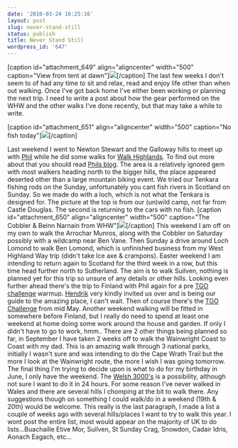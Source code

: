 ```yaml
---
date: '2010-03-24 16:25:16'
layout: post
slug: never-stand-still
status: publish
title: Never Stand Still
wordpress_id: '647'
---
```


[caption id="attachment_649" align="aligncenter" width="500" caption="View from tent at dawn"][![](http://www.stevenhorner.com/wp-content/uploads/2010/03/Newton-Stewart-Sunrise1.jpg)](http://www.stevenhorner.com/wp-content/uploads/2010/03/Newton-Stewart-Sunrise1.jpg)[/caption] The last few weeks I don't seem to of had any time to sit and relax, read and enjoy life other than when out walking. Once I've got back home I've either been working or planning the next trip. I need to write a post about how the gear performed on the WHW and the other walks I've done recently, but that may take a while to write. 

[caption id="attachment_651" align="aligncenter" width="500" caption="No fish today"][![](http://www.stevenhorner.com/wp-content/uploads/2010/03/Phil-sad.jpg)](http://www.stevenhorner.com/wp-content/uploads/2010/03/Phil-sad.jpg)[/caption] 

Last weekend I went to Newton Stewart and the Galloway hills to meet up with [Phil](http://phil-turner.net/) while he did some walks for [Walk Highlands](http://www.walkhighlands.co.uk/). To find out more about that you should read [Phils blog](http://phil-turner.net/). The area is a relatively ignored gem with most walkers heading north to the bigger hills, the place appeared deserted other than a large mountain biking event. We tried our Tenkara fishing rods on the Sunday, unfortunately you cant fish rivers in Scotland on Sunday. So we made do with a loch, which is not what the Tenkara is designed for. The picture at the top is from our (un)wild camp, not far from Castle Douglas. The second is returning to the cars with no fish. [caption id="attachment_650" align="aligncenter" width="500" caption="The Cobbler & Beinn Narnain from WHW"][![](http://www.stevenhorner.com/wp-content/uploads/2010/03/Cobbler.jpg)](http://www.stevenhorner.com/wp-content/uploads/2010/03/Cobbler.jpg)[/caption] This weekend I am off on my own to walk the Arrochar Munros, along with the Cobbler on Saturday possibly with a wildcamp near Ben Vane. Then Sunday a drive around Loch Lomond to walk Ben Lomond, which is unfinished business from my West Highland Way trip (didn't take Ice axe & crampons). Easter weekend I am intending to return again to Scotland for the third week in a row, but this time head further north to Sutherland. The aim is to walk Suilven, nothing is planned yet for this trip so unsure of any details or other hills. Looking even further ahead there's the trip to Finland with Phil again for a pre [TGO challenge](http://www.tgochallenge.co.uk/) warmup. [Hendrik](http://www.hikinginfinland.com/) very kindly invited us over and is being our guide to the amazing place, I can't wait. Then of course there's the [TGO Challenge](http://www.tgochallenge.co.uk/) from mid May. Another weekend walking will be fitted in somewhere before Finland, but I really do need to spend at least one weekend at home doing some work around the house and garden. If only I didn't have to go to work, hmm.. There are 2 other things being planned so far, in September I have taken 2 weeks off to walk the Wainwright Coast to Coast with my dad. This is an amazing walk through 3 national parks, initially I wasn't sure and was intending to do the Cape Wrath Trail but the more I look at the Wainwright route, the more I wish I was going tomorrow. The final thing I'm trying to decide upon is what to do for my birthday in June, I only have the weekend. The [Welsh 3000's](http://www.welsh3000s.co.uk/) is a possibility, although not sure I want to do it in 24 hours. For some reason I've never walked in Wales and there are several hills I chomping at the bit to walk there. Any suggestions though on something I could walk/do in a weekend (19th & 20th) would be welcome. This really is the last paragraph, I made a list a couple of weeks ago with several hills/places I want to try to walk this year. I wont post the entire list, most would appear on the majority of UK to do lists...Buachaille Etive Mor, Suilven, St Sunday Crag, Snowdon, Cadair Idris, Aonach Eagach, etc...
